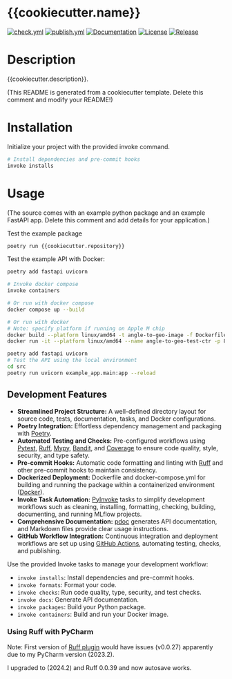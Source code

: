 # {{cookiecutter.name}}

[![check.yml](https://github.com/{{cookiecutter.user}}/{{cookiecutter.repository}}/actions/workflows/check.yml/badge.svg)](https://github.com/{{cookiecutter.user}}/{{cookiecutter.repository}}/actions/workflows/check.yml)
[![publish.yml](https://github.com/{{cookiecutter.user}}/{{cookiecutter.repository}}/actions/workflows/publish.yml/badge.svg)](https://github.com/{{cookiecutter.user}}/{{cookiecutter.repository}}/actions/workflows/publish.yml)
[![Documentation](https://img.shields.io/badge/documentation-available-brightgreen.svg)](https://{{cookiecutter.user}}.github.io/{{cookiecutter.repository}}/)
[![License](https://img.shields.io/github/license/{{cookiecutter.user}}/{{cookiecutter.repository}})](https://github.com/{{cookiecutter.user}}/{{cookiecutter.repository}}/blob/main/LICENCE.txt)
[![Release](https://img.shields.io/github/v/release/{{cookiecutter.user}}/{{cookiecutter.repository}})](https://github.com/{{cookiecutter.user}}/{{cookiecutter.repository}}/releases)

# Description

{{cookiecutter.description}}.

(This README is generated from a cookiecutter template. Delete this comment and modify your README!)

# Installation

Initialize your project with the provided invoke command.
```bash
# Install dependencies and pre-commit hooks
invoke installs
```

# Usage

(The source comes with an example python package and an example FastAPI app. Delete this comment and add details for your application.)

Test the example package
```bash
poetry run {{cookiecutter.repository}}
```

Test the example API with Docker:
```bash
poetry add fastapi uvicorn

# Invoke docker compose
invoke containers

# Or run with docker compose
docker compose up --build

# Or run with docker
# Note: specify platform if running on Apple M chip 
docker build --platform linux/amd64 -t angle-to-geo-image -f Dockerfile .
docker run -it --platform linux/amd64 --name angle-to-geo-test-ctr -p 8000:8000 angle-to-geo-image
```

```bash
poetry add fastapi uvicorn
# Test the API using the local environment
cd src
poetry run uvicorn example_app.main:app --reload
```

## Development Features

* **Streamlined Project Structure:** A well-defined directory layout for source code, tests, documentation, tasks, and Docker configurations.
* **Poetry Integration:** Effortless dependency management and packaging with [Poetry](https://python-poetry.org/).
* **Automated Testing and Checks:** Pre-configured workflows using [Pytest](https://docs.pytest.org/), [Ruff](https://docs.astral.sh/ruff/), [Mypy](https://mypy.readthedocs.io/), [Bandit](https://bandit.readthedocs.io/), and [Coverage](https://coverage.readthedocs.io/) to ensure code quality, style, security, and type safety.
* **Pre-commit Hooks:** Automatic code formatting and linting with [Ruff](https://docs.astral.sh/ruff/) and other pre-commit hooks to maintain consistency.
* **Dockerized Deployment:** Dockerfile and docker-compose.yml for building and running the package within a containerized environment ([Docker](https://www.docker.com/)).
* **Invoke Task Automation:** [PyInvoke](https://www.pyinvoke.org/) tasks to simplify development workflows such as cleaning, installing, formatting, checking, building, documenting, and running MLflow projects.
* **Comprehensive Documentation:** [pdoc](https://pdoc.dev/) generates API documentation, and Markdown files provide clear usage instructions.
* **GitHub Workflow Integration:** Continuous integration and deployment workflows are set up using [GitHub Actions](https://github.com/features/actions), automating testing, checks, and publishing.

Use the provided Invoke tasks to manage your development workflow:

- `invoke installs`: Install dependencies and pre-commit hooks.
- `invoke formats`: Format your code.
- `invoke checks`: Run code quality, type, security, and test checks.
- `invoke docs`: Generate API documentation.
- `invoke packages`: Build your Python package.
- `invoke containers`: Build and run your Docker image.

### Using Ruff with PyCharm

Note: First version of [Ruff plugin](https://github.com/koxudaxi/ruff-pycharm-plugin) would have issues (v0.0.27) apparently due to my PyCharm version (2023.2).

I upgraded to (2024.2) and Ruff 0.0.39 and now autosave works.

